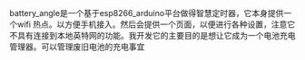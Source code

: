 battery_angle是一个基于esp8266_arduino平台做得智慧定时器，它本身提供一个wifi 热点。以方便手机接入。然后会提供一个页面，以便进行各种设置，注意它不具有连接到本地英特网的功能。我开发它的主要目的是想让它成为一个电池充电管理器。可以管理废旧电池的充电事宜
